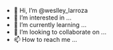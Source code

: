 - 👋 Hi, I’m @weslley_larroza
- 👀 I’m interested in ...
- 🌱 I’m currently learning ...
- 💞️ I’m looking to collaborate on ...
- 📫 How to reach me ...

<!---
weslley-toten/weslley-toten is a ✨ special ✨ repository because its `README.md` (this file) appears on your GitHub profile.
You can click the Preview link to take a look at your changes.
--->
